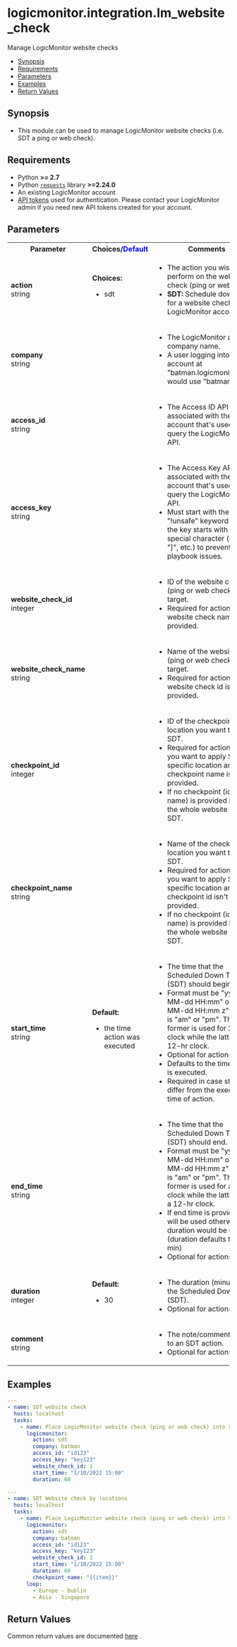 # logicmonitor.integration.lm_website_check

Manage LogicMonitor website checks

- [Synopsis](#synopsis)
- [Requirements](#requirements)
- [Parameters](#parameters)
- [Examples](#examples)
- [Return Values](#return-values)

<a name="synopsis"></a>

## Synopsis

- This module can be used to manage LogicMonitor website checks (i.e. SDT a ping or web check).

<a name="requirements"></a>

## Requirements

- Python **>= 2.7**
- Python [``requests``](https://github.com/psf/requests) library **>=2.24.0**
- An existing LogicMonitor account
- [API tokens](https://logicmonitor.com/support/settings/users-and-roles/api-tokens) used for authentication. Please
  contact your LogicMonitor admin if you need new API tokens created for your account.

<a name="parameters"></a>

## Parameters

<table  border=0 cellpadding=0 class="documentation-table">
  <tr>
    <th colspan="1">Parameter</th>
    <th>Choices/<font color="blue">Default</font></th>
    <th width="100%">Comments</th>
  </tr>
  <tr>
    <td colspan="1">
      <b>action</b>
      <div>
        <span>string</span>
      </div>
    </td>
    <td>
      <b>Choices:</b>
      <ul>
        <li>sdt</li>
      </ul>
    </td>
    <td>
      <ul>
        <li>The action you wish to perform on the website check (ping or web check).</li>
        <li><b>SDT:</b> Schedule downtime for a website check in your LogicMonitor account.</li>
      </ul>
    </td>
  </tr>
  <tr>
    <td colspan="1">
      <b>company</b>
      <div>
        <span>string</span>
      </div>
    </td>
    <td></td>
    <td>
      <ul>
        <li>The LogicMonitor account company name.</li>
        <li>A user logging into their account at "batman.logicmonitor.com" would use "batman".</li>
      </ul>
    </td>
  </tr>
  <tr>
    <td colspan="1">
      <b>access_id</b>
      <div>
        <span>string</span>
      </div>
    </td>
    <td></td>
    <td>
      <ul>
        <li>The Access ID API token associated with the user's account that's used to query the LogicMonitor API.</li>
      </ul>
    </td>
  </tr>
  <tr>
    <td colspan="1">
      <b>access_key</b>
      <div>
        <span>string</span>
      </div>
    </td>
    <td></td>
    <td>
      <ul>
        <li>The Access Key API token associated with the user's account that's used to query the LogicMonitor API.</li>
        <li>Must start with the "!unsafe" keyword if the the key starts with a special character (e.g. "[", "]", etc.) to prevent playbook issues.</li>
      </ul>
    </td>
  </tr>
  <tr>
    <td colspan="1">
      <b>website_check_id</b>
      <div>
        <span>integer</span>
      </div>
    </td>
    <td></td>
    <td>
      <ul>
        <li>ID of the website check (ping or web check) to target.</li>
        <li>Required for action=sdt if website check name isn't provided.</li>
      </ul>
    </td>
  </tr>
  <tr>
    <td colspan="1">
      <b>website_check_name</b>
      <div>
        <span>string</span>
      </div>
    </td>
    <td></td>
    <td>
      <ul>
        <li>Name of the website check (ping or web check) to target.</li>
        <li>Required for action=sdt if website check id isn't provided.</li>
      </ul>
    </td>
  </tr>
  <tr>
    <td colspan="1">
      <b>checkpoint_id</b>
      <div>
        <span>integer</span>
      </div>
    </td>
    <td></td>
    <td>
      <ul>
        <li>ID of the checkpoint location you want to put in SDT.</li>
        <li>Required for action=sdt if you want to apply SDT at specific location and checkpoint name isn't provided.</li>
        <li>If no checkpoint (id or name) is provided it will put the whole website check in SDT.</li>
      </ul>
    </td>
  </tr>
  <tr>
    <td colspan="1">
      <b>checkpoint_name</b>
      <div>
        <span>string</span>
      </div>
    </td>
    <td></td>
    <td>
      <ul>
        <li>Name of the checkpoint location you want to put in SDT.</li>
        <li>Required for action=sdt if you want to apply SDT at specific location and checkpoint id isn't provided.</li>
        <li>If no checkpoint (id or name) is provided it will put the whole website check in SDT.</li>
      </ul>
    </td>
  </tr>
  <tr>
    <td colspan="1">
      <b>start_time</b>
      <div>
        <span>string</span>
      </div>
    </td>
     <td>
      <b>Default:</b>
      <ul>
        <li>the time action was executed</li>
      </ul>
    </td>
    <td>
      <ul>
        <li>The time that the Scheduled Down Time (SDT) should begin.</li>
        <li>Format must be "yyyy-MM-dd HH:mm" or "yyyy-MM-dd HH:mm z" where z is "am" or "pm". 
              The former is used for 24-hr clock while the latter is a 12-hr clock.</li>
        <li>Optional for action=sdt.</li>
        <li>Defaults to the time action is executed.</li>
        <li>Required in case start time differ from the execution time of action.</li>
      </ul>
    </td>
  </tr>
  <tr>
    <td colspan="1">
      <b>end_time</b>
      <div>
        <span>string</span>
      </div>
    </td>
    <td></td>
    <td>
      <ul>
        <li>The time that the Scheduled Down Time (SDT) should end.</li>
        <li>Format must be "yyyy-MM-dd HH:mm" or "yyyy-MM-dd HH:mm z" where z is "am" or "pm". 
              The former is used for a 24-hr clock while the latter is for a 12-hr clock.</li>
        <li>If end time is provided it will be used otherwise duration would be used (duration defaults to 30 min)</li>
        <li>Optional for action=sdt.</li>
      </ul>
    </td>
  </tr>
  <tr>
    <td colspan="1">
      <b>duration</b>
      <div>
        <span>integer</span>
      </div>
    </td>
    <td>
      <b>Default:</b>
      <ul>
        <li>30</li>
      </ul>
    </td>
    <td>
      <ul>
        <li>The duration (minutes) of the Scheduled Down Time (SDT).</li>
        <li>Optional for action=sdt.</li>
      </ul>
    </td>
  </tr>
  <tr>
    <td colspan="1">
      <b>comment</b>
      <div>
        <span>string</span>
      </div>
    </td>
    <td></td>
    <td>
      <ul>
        <li>The note/comment to add to an SDT action.</li>
        <li>Optional for action=sdt.</li>
      </ul>
    </td>
  </tr>
</table>

<a name="examples"></a>

## Examples

```yaml
---
- name: SDT website check
  hosts: localhost
  tasks:
    - name: Place LogicMonitor website check (ping or web check) into Scheduled downtime.
      logicmonitor:
        action: sdt
        company: batman
        access_id: "id123"
        access_key: "key123"
        website_check_id: 1
        start_time: "1/10/2022 15:00"
        duration: 60

---
- name: SDT Website check by locations
  hosts: localhost
  tasks:
    - name: Place LogicMonitor website check (ping or web check) into Scheduled downtime.
      logicmonitor:
        action: sdt
        company: batman
        access_id: "id123"
        access_key: "key123"
        website_check_id: 1
        start_time: "1/10/2022 15:00"
        duration: 60
        checkpoint_name: "{{item}}"
      loop:
        - Europe - Dublin
        - Asia - Singapore
```

<a name="return-values"></a>

## Return Values

Common return values are
documented [here](https://docs.ansible.com/ansible/latest/reference_appendices/common_return_values.html#common-return-values)
.